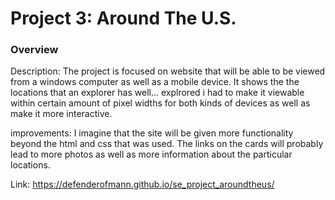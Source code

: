 # Project 3: Around The U.S.

### Overview  

Description:
The project is focused on website that will be able to be viewed from a windows computer as well
as a mobile device. It shows the the locations that an explorer has well... explrored
i had to make it viewable within certain amount of pixel widths for both kinds of devices
as well as make it more interactive.

improvements:
I imagine that the site will be given more functionality beyond the html and css that was used.
The links on the cards will probably lead to more photos as well as more information 
about the particular locations.

Link:
https://defenderofmann.github.io/se_project_aroundtheus/

